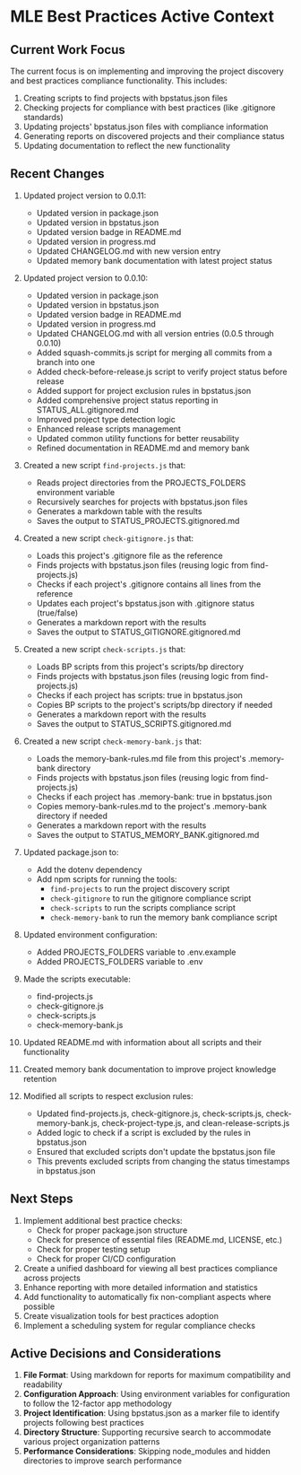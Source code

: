 # MLE Best Practices Active Context

## Current Work Focus
The current focus is on implementing and improving the project discovery and best practices compliance functionality. This includes:
1. Creating scripts to find projects with bpstatus.json files
2. Checking projects for compliance with best practices (like .gitignore standards)
3. Updating projects' bpstatus.json files with compliance information
4. Generating reports on discovered projects and their compliance status
5. Updating documentation to reflect the new functionality

## Recent Changes
1. Updated project version to 0.0.11:
   - Updated version in package.json
   - Updated version in bpstatus.json
   - Updated version badge in README.md
   - Updated version in progress.md
   - Updated CHANGELOG.md with new version entry
   - Updated memory bank documentation with latest project status

2. Updated project version to 0.0.10:
   - Updated version in package.json
   - Updated version in bpstatus.json
   - Updated version badge in README.md
   - Updated version in progress.md
   - Updated CHANGELOG.md with all version entries (0.0.5 through 0.0.10)
   - Added squash-commits.js script for merging all commits from a branch into one
   - Added check-before-release.js script to verify project status before release
   - Added support for project exclusion rules in bpstatus.json
   - Added comprehensive project status reporting in STATUS_ALL.gitignored.md
   - Improved project type detection logic
   - Enhanced release scripts management
   - Updated common utility functions for better reusability
   - Refined documentation in README.md and memory bank

2. Created a new script `find-projects.js` that:
   - Reads project directories from the PROJECTS_FOLDERS environment variable
   - Recursively searches for projects with bpstatus.json files
   - Generates a markdown table with the results
   - Saves the output to STATUS_PROJECTS.gitignored.md

2. Created a new script `check-gitignore.js` that:
   - Loads this project's .gitignore file as the reference
   - Finds projects with bpstatus.json files (reusing logic from find-projects.js)
   - Checks if each project's .gitignore contains all lines from the reference
   - Updates each project's bpstatus.json with .gitignore status (true/false)
   - Generates a markdown report with the results
   - Saves the output to STATUS_GITIGNORE.gitignored.md

3. Created a new script `check-scripts.js` that:
   - Loads BP scripts from this project's scripts/bp directory
   - Finds projects with bpstatus.json files (reusing logic from find-projects.js)
   - Checks if each project has scripts: true in bpstatus.json
   - Copies BP scripts to the project's scripts/bp directory if needed
   - Generates a markdown report with the results
   - Saves the output to STATUS_SCRIPTS.gitignored.md

4. Created a new script `check-memory-bank.js` that:
   - Loads the memory-bank-rules.md file from this project's .memory-bank directory
   - Finds projects with bpstatus.json files (reusing logic from find-projects.js)
   - Checks if each project has .memory-bank: true in bpstatus.json
   - Copies memory-bank-rules.md to the project's .memory-bank directory if needed
   - Generates a markdown report with the results
   - Saves the output to STATUS_MEMORY_BANK.gitignored.md

5. Updated package.json to:
   - Add the dotenv dependency
   - Add npm scripts for running the tools:
     - `find-projects` to run the project discovery script
     - `check-gitignore` to run the gitignore compliance script
     - `check-scripts` to run the scripts compliance script
     - `check-memory-bank` to run the memory bank compliance script

6. Updated environment configuration:
   - Added PROJECTS_FOLDERS variable to .env.example
   - Added PROJECTS_FOLDERS variable to .env

7. Made the scripts executable:
   - find-projects.js
   - check-gitignore.js
   - check-scripts.js
   - check-memory-bank.js

8. Updated README.md with information about all scripts and their functionality

9. Created memory bank documentation to improve project knowledge retention

10. Modified all scripts to respect exclusion rules:
    - Updated find-projects.js, check-gitignore.js, check-scripts.js, check-memory-bank.js, check-project-type.js, and clean-release-scripts.js
    - Added logic to check if a script is excluded by the rules in bpstatus.json
    - Ensured that excluded scripts don't update the bpstatus.json file
    - This prevents excluded scripts from changing the status timestamps in bpstatus.json

## Next Steps
1. Implement additional best practice checks:
   - Check for proper package.json structure
   - Check for presence of essential files (README.md, LICENSE, etc.)
   - Check for proper testing setup
   - Check for proper CI/CD configuration
2. Create a unified dashboard for viewing all best practices compliance across projects
3. Enhance reporting with more detailed information and statistics
4. Add functionality to automatically fix non-compliant aspects where possible
5. Create visualization tools for best practices adoption
6. Implement a scheduling system for regular compliance checks

## Active Decisions and Considerations
1. **File Format**: Using markdown for reports for maximum compatibility and readability
2. **Configuration Approach**: Using environment variables for configuration to follow the 12-factor app methodology
3. **Project Identification**: Using bpstatus.json as a marker file to identify projects following best practices
4. **Directory Structure**: Supporting recursive search to accommodate various project organization patterns
5. **Performance Considerations**: Skipping node_modules and hidden directories to improve search performance
